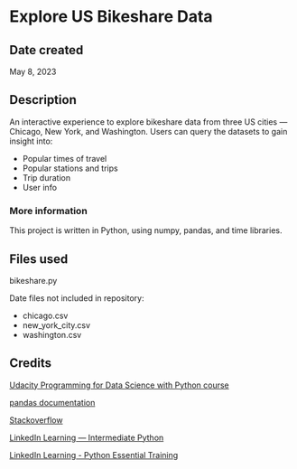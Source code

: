 

# Explore US Bikeshare Data
## Date created
May 8, 2023

## Description
An interactive experience to explore bikeshare data from three US cities — Chicago, New York, and Washington. Users can query the datasets to gain insight into:
* Popular times of travel
* Popular stations and trips
* Trip duration
* User info

### More information
This project is written in Python, using numpy, pandas, and time libraries.

## Files used
bikeshare.py

Date files not included in repository:
* chicago.csv
* new_york_city.csv
* washington.csv

## Credits
[Udacity Programming for Data Science with Python course](https://www.udacity.com/course/programming-for-data-science-nanodegree--nd104)

[pandas documentation](https://pandas.pydata.org/docs/)

[Stackoverflow](https://stackoverflow.com/questions/53037698/how-can-i-find-the-most-frequent-two-column-combination-in-a-dataframe-in-python)

[LinkedIn Learning — Intermediate Python](https://www.linkedin.com/learning/intermediate-python-for-non-programmers/)

[LinkedIn Learning - Python Essential Training](https://www.linkedin.com/learning/python-essential-training-18764650/)

